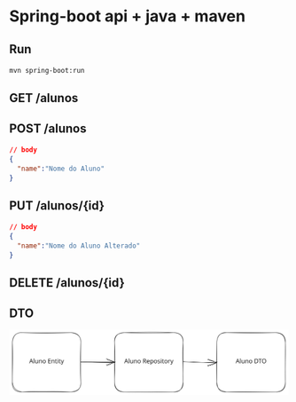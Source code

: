 # Spring-boot api + java + maven

## Run

```sh
mvn spring-boot:run
```

## GET    /alunos

## POST   /alunos

```json
// body
{
  "name":"Nome do Aluno"
}
```

## PUT    /alunos/{id}

```json
// body
{
  "name":"Nome do Aluno Alterado"
}
```

## DELETE /alunos/{id}

## DTO

![DTO](./img/DTO.excalidraw.svg)
